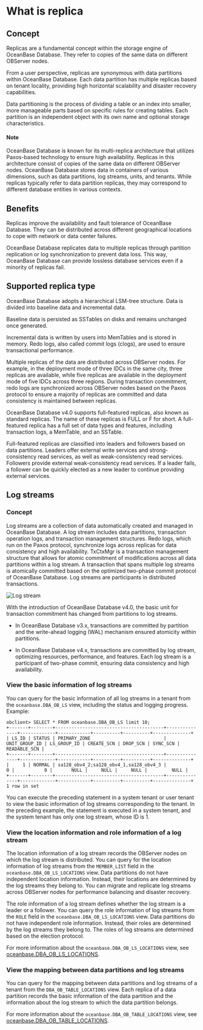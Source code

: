 # What is replica

## Concept

Replicas are a fundamental concept within the storage engine of OceanBase Database. They refer to copies of the same data on different OBServer nodes.

From a user perspective, replicas are synonymous with data partitions within OceanBase Database. Each data partition has multiple replicas based on tenant locality, providing high horizontal scalability and disaster recovery capabilities.

Data partitioning is the process of dividing a table or an index into smaller, more manageable parts based on specific rules for creating tables. Each partition is an independent object with its own name and optional storage characteristics.

<main id="notice" type='explain'>
    <h4>Note</h4>
    <p>OceanBase Database is known for its multi-replica architecture that utilizes Paxos-based technology to ensure high availability. Replicas in this architecture consist of copies of the same data on different OBServer nodes. OceanBase Database stores data in containers of various dimensions, such as data partitions, log streams, units, and tenants. While replicas typically refer to data partition replicas, they may correspond to different database entities in various contexts.</p>
</main>

## Benefits

Replicas improve the availability and fault tolerance of OceanBase Database. They can be distributed across different geographical locations to cope with network or data center failures. 

OceanBase Database replicates data to multiple replicas through partition replication or log synchronization to prevent data loss. This way, OceanBase Database can provide lossless database services even if a minority of replicas fail. 

## Supported replica type

OceanBase Database adopts a hierarchical LSM-tree structure. Data is divided into baseline data and incremental data. 

Baseline data is persisted as SSTables on disks and remains unchanged once generated. 

Incremental data is written by users into MemTables and is stored in memory. Redo logs, also called commit logs (clogs), are used to ensure transactional performance. 

Multiple replicas of the data are distributed across OBServer nodes. For example, in the deployment mode of three IDCs in the same city, three replicas are available, while five replicas are available in the deployment mode of five IDCs across three regions. During transaction commitment, redo logs are synchronized across OBServer nodes based on the Paxos protocol to ensure a majority of replicas are committed and data consistency is maintained between replicas.

OceanBase Database v4.0 supports full-featured replicas, also known as standard replicas. The name of these replicas is FULL or F for short. A full-featured replica has a full set of data types and features, including transaction logs, a MemTable, and an SSTable. 

Full-featured replicas are classified into leaders and followers based on data partitions. Leaders offer external write services and strong-consistency read services, as well as weak-consistency read services. Followers provide external weak-consistency read services. If a leader fails, a follower can be quickly elected as a new leader to continue providing external services. 

## Log streams

### Concept

Log streams are a collection of data automatically created and managed in OceanBase Database. A log stream includes data partitions, transaction operation logs, and transaction management structures. Redo logs, which run on the Paxos protocol, synchronize logs across replicas for data consistency and high availability. TxCtxMgr is a transaction management structure that allows for atomic commitment of modifications across all data partitions within a log stream. A transaction that spans multiple log streams is atomically committed based on the optimized two-phase commit protocol of OceanBase Database. Log streams are participants in distributed transactions. 

![Log stream](https://obbusiness-private.oss-cn-shanghai.aliyuncs.com/doc/img/observer-enterprise/V4.0.0/easy-of-use/manage/replica-management/replica-fine-granularity/log-stream.png)

With the introduction of OceanBase Database v4.0, the basic unit for transaction commitment has changed from partitions to log streams.

* In OceanBase Database v3.x, transactions are committed by partition and the write-ahead logging (WAL) mechanism ensured atomicity within partitions. 

* In OceanBase Database v4.x, transactions are committed by log stream, optimizing resources, performance, and features. Each log stream is a participant of two-phase commit, ensuring data consistency and high availability. 

### View the basic information of log streams

You can query for the basic information of all log streams in a tenant from the `oceanbase.DBA_OB_LS` view, including the status and logging progress. Example:

```shell
obclient> SELECT * FROM oceanbase.DBA_OB_LS limit 10;
+-------+--------+----------------------------------------+---------------+-------------+------------+----------+----------+--------------+
| LS_ID | STATUS | PRIMARY_ZONE                           | UNIT_GROUP_ID | LS_GROUP_ID | CREATE_SCN | DROP_SCN | SYNC_SCN | READABLE_SCN |
+-------+--------+----------------------------------------+---------------+-------------+------------+----------+----------+--------------+
|     1 | NORMAL | sa128_obv4_2;sa128_obv4_1,sa128_obv4_3 |             0 |           0 |       NULL |     NULL |     NULL |         NULL |
+-------+--------+----------------------------------------+---------------+-------------+------------+----------+----------+--------------+
1 row in set
```

You can execute the preceding statement in a system tenant or user tenant to view the basic information of log streams corresponding to the tenant. In the preceding example, the statement is executed in a system tenant, and the system tenant has only one log stream, whose ID is 1. 

### View the location information and role information of a log stream

The location information of a log stream records the OBServer nodes on which the log stream is distributed. You can query for the location information of log streams from the `MEMBER_LIST` field in the `oceanbase.DBA_OB_LS_LOCATIONS` view. Data partitions do not have independent location information. Instead, their locations are determined by the  log streams they belong to. You can migrate and replicate log streams across OBServer nodes for performance balancing and disaster recovery. 

The role information of a log stream defines whether the log stream is a leader or a follower. You can query the role information of log streams from the `ROLE` field in the `oceanbase.DBA_OB_LS_LOCATIONS` view. Data partitions do not have independent role information. Instead, their roles are determined by the log streams they belong to. The roles of log streams are determined based on the election protocol. 

For more information about the `oceanbase.DBA_OB_LS_LOCATIONS` view, see [oceanbase.DBA_OB_LS_LOCATIONS](../../7.reference/5.system-reference/4.system-view-of-mysql-mode/2.dictionary-view-of-mysql-mode/44.oceanbase-dba_ob_ls_locations-of-mysql-mode.md).

### View the mapping between data partitions and log streams

You can query for the mapping between data partitions and log streams of a tenant from the `DBA_OB_TABLE_LOCATIONS` view. Each replica of a data partition records the basic information of the data partition and the information about the log stream to which the data partition belongs. 

For more information about the `oceanbase.DBA_OB_TABLE_LOCATIONS` view, see [oceanbase.DBA_OB_TABLE_LOCATIONS](../../7.reference/5.system-reference/4.system-view-of-mysql-mode/2.dictionary-view-of-mysql-mode/178.oceanbase-dba_ob_table_locations-of-mysql-mode.md).